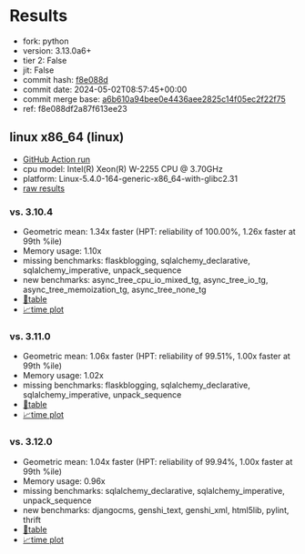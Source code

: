 # Results

- fork: python
- version: 3.13.0a6+
- tier 2: False
- jit: False
- commit hash: [f8e088d](https://github.com/python/cpython/commit/f8e088d)
- commit date: 2024-05-02T08:57:45+00:00
- commit merge base: [a6b610a94bee0e4436aee2825c14f05ec2f22f75](https://github.com/python/cpython/commit/a6b610a94bee0e4436aee2825c14f05ec2f22f75)
- ref: f8e088df2a87f613ee23

## linux x86_64 (linux)

- [GitHub Action run](https://github.com/faster-cpython/benchmarking/actions/runs/8922611804)
- cpu model: Intel(R) Xeon(R) W-2255 CPU @ 3.70GHz
- platform: Linux-5.4.0-164-generic-x86_64-with-glibc2.31
- [raw results](bm-20240502-linux-x86_64-python-f8e088df2a87f613ee23-3.13.0a6%2B-f8e088d.json)

### vs. 3.10.4

- Geometric mean: 1.34x faster (HPT: reliability of 100.00%, 1.26x faster at 99th %ile)
- Memory usage: 1.10x
- missing benchmarks: flaskblogging, sqlalchemy_declarative, sqlalchemy_imperative, unpack_sequence
- new benchmarks: async_tree_cpu_io_mixed_tg, async_tree_io_tg, async_tree_memoization_tg, async_tree_none_tg
- [📄table](bm-20240502-linux-x86_64-python-f8e088df2a87f613ee23-3.13.0a6%2B-f8e088d-vs-3.10.4.md)
- [📈time plot](bm-20240502-linux-x86_64-python-f8e088df2a87f613ee23-3.13.0a6%2B-f8e088d-vs-3.10.4.png)

### vs. 3.11.0

- Geometric mean: 1.06x faster (HPT: reliability of 99.51%, 1.00x faster at 99th %ile)
- Memory usage: 1.02x
- missing benchmarks: flaskblogging, sqlalchemy_declarative, sqlalchemy_imperative, unpack_sequence
- [📄table](bm-20240502-linux-x86_64-python-f8e088df2a87f613ee23-3.13.0a6%2B-f8e088d-vs-3.11.0.md)
- [📈time plot](bm-20240502-linux-x86_64-python-f8e088df2a87f613ee23-3.13.0a6%2B-f8e088d-vs-3.11.0.png)

### vs. 3.12.0

- Geometric mean: 1.04x faster (HPT: reliability of 99.94%, 1.00x faster at 99th %ile)
- Memory usage: 0.96x
- missing benchmarks: sqlalchemy_declarative, sqlalchemy_imperative, unpack_sequence
- new benchmarks: djangocms, genshi_text, genshi_xml, html5lib, pylint, thrift
- [📄table](bm-20240502-linux-x86_64-python-f8e088df2a87f613ee23-3.13.0a6%2B-f8e088d-vs-3.12.0.md)
- [📈time plot](bm-20240502-linux-x86_64-python-f8e088df2a87f613ee23-3.13.0a6%2B-f8e088d-vs-3.12.0.png)

